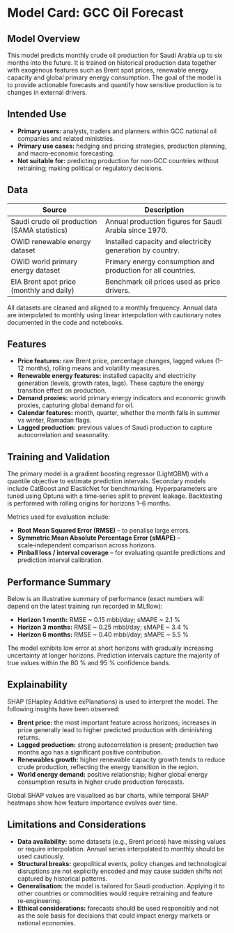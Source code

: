 # Model Card: GCC Oil Forecast

## Model Overview

This model predicts monthly crude oil production for Saudi Arabia up to six months into the future.  It is trained on historical production data together with exogenous features such as Brent spot prices, renewable energy capacity and global primary energy consumption.  The goal of the model is to provide actionable forecasts and quantify how sensitive production is to changes in external drivers.

## Intended Use

- **Primary users:** analysts, traders and planners within GCC national oil companies and related ministries.
- **Primary use cases:** hedging and pricing strategies, production planning, and macro‑economic forecasting.
- **Not suitable for:** predicting production for non‑GCC countries without retraining; making political or regulatory decisions.

## Data

| Source                                        | Description                                                     |
|-----------------------------------------------|-----------------------------------------------------------------|
| Saudi crude oil production (SAMA statistics)  | Annual production figures for Saudi Arabia since 1970.          |
| OWID renewable energy dataset                 | Installed capacity and electricity generation by country.       |
| OWID world primary energy dataset            | Primary energy consumption and production for all countries.    |
| EIA Brent spot price (monthly and daily)      | Benchmark oil prices used as price drivers.                     |

All datasets are cleaned and aligned to a monthly frequency.  Annual data are interpolated to monthly using linear interpolation with cautionary notes documented in the code and notebooks.

## Features

- **Price features:** raw Brent price, percentage changes, lagged values (1–12 months), rolling means and volatility measures.
- **Renewable energy features:** installed capacity and electricity generation (levels, growth rates, lags).  These capture the energy transition effect on production.
- **Demand proxies:** world primary energy indicators and economic growth proxies, capturing global demand for oil.
- **Calendar features:** month, quarter, whether the month falls in summer vs winter, Ramadan flags.
- **Lagged production:** previous values of Saudi production to capture autocorrelation and seasonality.

## Training and Validation

The primary model is a gradient boosting regressor (LightGBM) with a quantile objective to estimate prediction intervals.  Secondary models include CatBoost and ElasticNet for benchmarking.  Hyperparameters are tuned using Optuna with a time‑series split to prevent leakage.  Backtesting is performed with rolling origins for horizons 1–6 months.

Metrics used for evaluation include:

- **Root Mean Squared Error (RMSE)** – to penalise large errors.
- **Symmetric Mean Absolute Percentage Error (sMAPE)** – scale‑independent comparison across horizons.
- **Pinball loss / interval coverage** – for evaluating quantile predictions and prediction interval calibration.

## Performance Summary

Below is an illustrative summary of performance (exact numbers will depend on the latest training run recorded in MLflow):

- **Horizon 1 month:** RMSE ~ 0.15 mbbl/day; sMAPE ~ 2.1 %
- **Horizon 3 months:** RMSE ~ 0.25 mbbl/day; sMAPE ~ 3.4 %
- **Horizon 6 months:** RMSE ~ 0.40 mbbl/day; sMAPE ~ 5.5 %

The model exhibits low error at short horizons with gradually increasing uncertainty at longer horizons.  Prediction intervals capture the majority of true values within the 80 % and 95 % confidence bands.

## Explainability

SHAP (SHapley Additive exPlanations) is used to interpret the model.  The following insights have been observed:

- **Brent price:** the most important feature across horizons; increases in price generally lead to higher predicted production with diminishing returns.
- **Lagged production:** strong autocorrelation is present; production two months ago has a significant positive contribution.
- **Renewables growth:** higher renewable capacity growth tends to reduce crude production, reflecting the energy transition in the region.
- **World energy demand:** positive relationship; higher global energy consumption results in higher crude production forecasts.

Global SHAP values are visualised as bar charts, while temporal SHAP heatmaps show how feature importance evolves over time.

## Limitations and Considerations

- **Data availability:** some datasets (e.g., Brent prices) have missing values or require interpolation.  Annual series interpolated to monthly should be used cautiously.
- **Structural breaks:** geopolitical events, policy changes and technological disruptions are not explicitly encoded and may cause sudden shifts not captured by historical patterns.
- **Generalisation:** the model is tailored for Saudi production.  Applying it to other countries or commodities would require retraining and feature re‑engineering.
- **Ethical considerations:** forecasts should be used responsibly and not as the sole basis for decisions that could impact energy markets or national economies.
